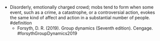 - Disorderly, emotionally charged crowd; mobs tend to form when some event, such as a crime, a catastrophe, or a controversial action, evokes the same kind of affect and action in a substantial number of people. #definition
	- Forsyth, D. R. (2019). Group dynamics (Seventh edition). Cengage. #forsythGroupDynamics2019